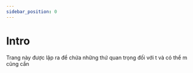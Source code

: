 ```yaml
---
sidebar_position: 0
---
```


# Intro

Trang này được lập ra để chứa những thứ quan trọng đối với t và có thể m cũng cần
